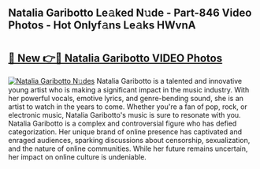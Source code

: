 ## Natalia Garibotto Le𝚊ked N𝚞de - Part-846 Video Photos - Hot Onlyf𝚊ns Le𝚊ks HWvnA

# <h2><a href="http://ac20890.deff.icu/?id=Natalia+Garibotto">🔗 New 👉🔴 Natalia Garibotto VIDEO Photos</a></h2>

[![Natalia Garibotto N𝚞des](https://i.imgur.com/rIISA9y.gif)](http://ac20890.deff.icu/?id=Natalia+Garibotto)
Natalia Garibotto is a talented and innovative young artist who is making a significant impact in the music industry. With her powerful vocals, emotive lyrics, and genre-bending sound, she is an artist to watch in the years to come. Whether you're a fan of pop, rock, or electronic music, Natalia Garibotto's music is sure to resonate with you. Natalia Garibotto is a complex and controversial figure who has defied categorization. Her unique brand of online presence has captivated and enraged audiences, sparking discussions about censorship, sexualization, and the nature of online communities. While her future remains uncertain, her impact on online culture is undeniable.
